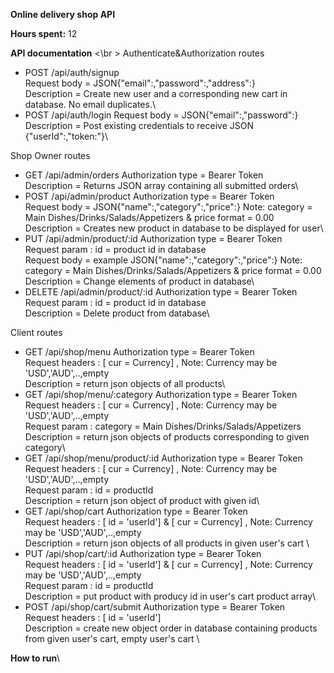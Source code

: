 **Online delivery shop API**

**Hours spent:** 12

**API documentation** <\br >
Authenticate&Authorization routes

* POST /api/auth/signup   
Request body = JSON{"email":,"password":,"address":}\
Description = Create new user and a corresponding new cart in database. No email duplicates.\
* POST /api/auth/login
Request body = JSON{"email":,"password":}\
Description = Post existing credentials to receive JSON {"userId":,"token:"}\

Shop Owner routes

* GET /api/admin/orders
Authorization type = Bearer Token\
Description = Returns JSON array containing all submitted orders\
* POST /api/admin/product
Authorization type = Bearer Token\
Request body = JSON{"name":,"category":,"price":} Note: category = Main Dishes/Drinks/Salads/Appetizers & price format = 0.00\
Description = Creates new product in database to be displayed for user\
* PUT /api/admin/product/:id
Authorization type = Bearer Token\
Request param : id = product id in database\
Request body = example JSON{"name":,"category":,"price":} Note: category = Main Dishes/Drinks/Salads/Appetizers & price format = 0.00\
Description = Change elements of product in database\
* DELETE /api/admin/product/:id
Authorization type = Bearer Token\
Request param : id = product id in database\
Description = Delete product from database\

Client routes

* GET /api/shop/menu
Authorization type = Bearer Token\
Request headers : [ cur = Currency] , Note: Currency may be 'USD','AUD',..,empty\
Description = return json objects of all products\
* GET /api/shop/menu/:category
Authorization type = Bearer Token\
Request headers : [ cur = Currency] , Note: Currency may be 'USD','AUD',..,empty\
Request param : category = Main Dishes/Drinks/Salads/Appetizers\
Description = return json objects of products corresponding to given category\
* GET /api/shop/menu/product/:id
Authorization type = Bearer Token\
Request headers : [ cur = Currency] , Note: Currency may be 'USD','AUD',..,empty\
Request param : id = productId\
Description = return json object of product with given id\
* GET /api/shop/cart
Authorization type = Bearer Token\
Request headers : [ id = 'userId'] & [ cur = Currency] , Note: Currency may be 'USD','AUD',..,empty\
Description = return json objects of all products in given user's cart \
* PUT /api/shop/cart/:id
Authorization type = Bearer Token\
Request headers : [ id = 'userId'] & [ cur = Currency] , Note: Currency may be 'USD','AUD',..,empty\
Request param : id = productId\
Description = put product with producy id in user's cart product array\
* POST /api/shop/cart/submit
Authorization type = Bearer Token\
Request headers : [ id = 'userId']\
Description = create new object order in database containing products from given user's cart, empty user's cart \

**How to run**\ 


